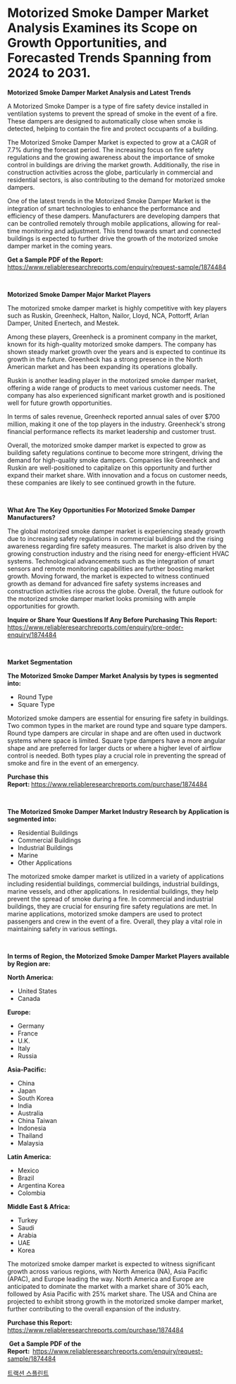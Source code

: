 <p><h1>Motorized Smoke Damper Market Analysis Examines its Scope on Growth Opportunities, and Forecasted Trends Spanning from 2024 to 2031.</h1></p><p><strong>Motorized Smoke Damper Market Analysis and Latest Trends</strong></p>
<p><p>A Motorized Smoke Damper is a type of fire safety device installed in ventilation systems to prevent the spread of smoke in the event of a fire. These dampers are designed to automatically close when smoke is detected, helping to contain the fire and protect occupants of a building.</p><p>The Motorized Smoke Damper Market is expected to grow at a CAGR of 7.7% during the forecast period. The increasing focus on fire safety regulations and the growing awareness about the importance of smoke control in buildings are driving the market growth. Additionally, the rise in construction activities across the globe, particularly in commercial and residential sectors, is also contributing to the demand for motorized smoke dampers.</p><p>One of the latest trends in the Motorized Smoke Damper Market is the integration of smart technologies to enhance the performance and efficiency of these dampers. Manufacturers are developing dampers that can be controlled remotely through mobile applications, allowing for real-time monitoring and adjustment. This trend towards smart and connected buildings is expected to further drive the growth of the motorized smoke damper market in the coming years.</p></p>
<p><strong>Get a Sample PDF of the Report:&nbsp;</strong> <a href="https://www.reliableresearchreports.com/enquiry/request-sample/1874484">https://www.reliableresearchreports.com/enquiry/request-sample/1874484</a></p>
<p>&nbsp;</p>
<p><strong>Motorized Smoke Damper Major Market Players</strong></p>
<p><p>The motorized smoke damper market is highly competitive with key players such as Ruskin, Greenheck, Halton, Nailor, Lloyd, NCA, Pottorff, Arlan Damper, United Enertech, and Mestek. </p><p>Among these players, Greenheck is a prominent company in the market, known for its high-quality motorized smoke dampers. The company has shown steady market growth over the years and is expected to continue its growth in the future. Greenheck has a strong presence in the North American market and has been expanding its operations globally.</p><p>Ruskin is another leading player in the motorized smoke damper market, offering a wide range of products to meet various customer needs. The company has also experienced significant market growth and is positioned well for future growth opportunities.</p><p>In terms of sales revenue, Greenheck reported annual sales of over $700 million, making it one of the top players in the industry. Greenheck's strong financial performance reflects its market leadership and customer trust.</p><p>Overall, the motorized smoke damper market is expected to grow as building safety regulations continue to become more stringent, driving the demand for high-quality smoke dampers. Companies like Greenheck and Ruskin are well-positioned to capitalize on this opportunity and further expand their market share. With innovation and a focus on customer needs, these companies are likely to see continued growth in the future.</p></p>
<p>&nbsp;</p>
<p><strong>What Are The Key Opportunities For Motorized Smoke Damper Manufacturers?</strong></p>
<p><p>The global motorized smoke damper market is experiencing steady growth due to increasing safety regulations in commercial buildings and the rising awareness regarding fire safety measures. The market is also driven by the growing construction industry and the rising need for energy-efficient HVAC systems. Technological advancements such as the integration of smart sensors and remote monitoring capabilities are further boosting market growth. Moving forward, the market is expected to witness continued growth as demand for advanced fire safety systems increases and construction activities rise across the globe. Overall, the future outlook for the motorized smoke damper market looks promising with ample opportunities for growth.</p></p>
<p><strong>Inquire or Share Your Questions If Any Before Purchasing This Report:</strong> <a href="https://www.reliableresearchreports.com/enquiry/pre-order-enquiry/1874484">https://www.reliableresearchreports.com/enquiry/pre-order-enquiry/1874484</a></p>
<p>&nbsp;</p>
<p><strong>Market Segmentation</strong></p>
<p><strong>The Motorized Smoke Damper Market Analysis by types is segmented into:</strong></p>
<p><ul><li>Round Type</li><li>Square Type</li></ul></p>
<p><p>Motorized smoke dampers are essential for ensuring fire safety in buildings. Two common types in the market are round type and square type dampers. Round type dampers are circular in shape and are often used in ductwork systems where space is limited. Square type dampers have a more angular shape and are preferred for larger ducts or where a higher level of airflow control is needed. Both types play a crucial role in preventing the spread of smoke and fire in the event of an emergency.</p></p>
<p><strong>Purchase this Report:&nbsp;</strong><a href="https://www.reliableresearchreports.com/purchase/1874484">https://www.reliableresearchreports.com/purchase/1874484</a></p>
<p>&nbsp;</p>
<p><strong>The Motorized Smoke Damper Market Industry Research by Application is segmented into:</strong></p>
<p><ul><li>Residential Buildings</li><li>Commercial Buildings</li><li>Industrial Buildings</li><li>Marine</li><li>Other Applications</li></ul></p>
<p><p>The motorized smoke damper market is utilized in a variety of applications including residential buildings, commercial buildings, industrial buildings, marine vessels, and other applications. In residential buildings, they help prevent the spread of smoke during a fire. In commercial and industrial buildings, they are crucial for ensuring fire safety regulations are met. In marine applications, motorized smoke dampers are used to protect passengers and crew in the event of a fire. Overall, they play a vital role in maintaining safety in various settings.</p></p>
<p>&nbsp;</p>
<p><strong>In terms of Region, the Motorized Smoke Damper Market Players available by Region are:</strong></p>
<p>
    <p> <strong> North America: </strong>
        <ul>
            <li>United States</li>
            <li>Canada</li>
        </ul>
        </p> 
    <p> <strong> Europe: </strong>
        <ul>
            <li>Germany</li>
            <li>France</li>
            <li>U.K.</li>
            <li>Italy</li>
            <li>Russia</li>
        </ul>
        </p> 
    <p> <strong> Asia-Pacific: </strong>
        <ul>
            <li>China</li>
            <li>Japan</li>
            <li>South Korea</li>
            <li>India</li>
            <li>Australia</li>
            <li>China Taiwan</li>
            <li>Indonesia</li>
            <li>Thailand</li>
            <li>Malaysia</li>
        </ul>
        </p> 
    <p> <strong> Latin America: </strong>
        <ul>
            <li>Mexico</li>
            <li>Brazil</li>
            <li>Argentina Korea</li>
            <li>Colombia</li>
        </ul>
        </p> 
    <p> <strong> Middle East & Africa: </strong>
        <ul>
            <li>Turkey</li>
            <li>Saudi</li>
            <li>Arabia</li>
            <li>UAE</li>
            <li>Korea</li>
        </ul>
    </p>
    </p>
<p><p>The motorized smoke damper market is expected to witness significant growth across various regions, with North America (NA), Asia Pacific (APAC), and Europe leading the way. North America and Europe are anticipated to dominate the market with a market share of 30% each, followed by Asia Pacific with 25% market share. The USA and China are projected to exhibit strong growth in the motorized smoke damper market, further contributing to the overall expansion of the industry.</p></p>
<p><strong>Purchase this Report: </strong><a href="https://www.reliableresearchreports.com/purchase/1874484">https://www.reliableresearchreports.com/purchase/1874484</a></p>
<p>&nbsp;<strong>Get a Sample PDF of the Report:&nbsp;&nbsp;</strong><a href="https://www.reliableresearchreports.com/enquiry/request-sample/1874484">https://www.reliableresearchreports.com/enquiry/request-sample/1874484</a></p>
<p><strong></strong></p>
<p><p><a href="https://github.com/idcefvhkdut6/Market-Research-Report-List-1/blob/main/293831912771.md">트랙션 스플린트</a></p></p>